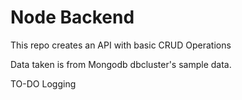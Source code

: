 # Node Backend
This repo creates an API with basic CRUD Operations

Data taken is from Mongodb dbcluster's sample data.

TO-DO
Logging

<!-- -->